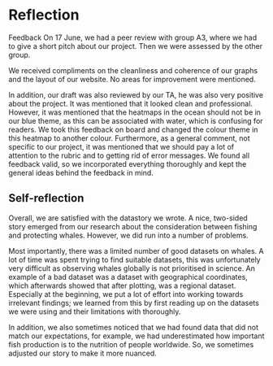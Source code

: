 # Reflection

Feedback
On 17 June, we had a peer review with group A3, where we had to give a short pitch about our project. Then we were assessed by the other group.

We received compliments on the cleanliness and coherence of our graphs and the layout of our website. No areas for improvement were mentioned.

In addition, our draft was also reviewed by our TA, he was also very positive about the project. It was mentioned that it looked clean and professional. However, it was mentioned that the heatmaps in the ocean should not be in our blue theme, as this can be associated with water, which is confusing for readers. We took this feedback on board and changed the colour theme in this heatmap to another colour. Furthermore, as a general comment, not specific to our project, it was mentioned that we should pay a lot of attention to the rubric and to getting rid of error messages. We found all feedback valid, so we incorporated everything thoroughly and kept the general ideas behind the feedback in mind.

## Self-reflection

Overall, we are satisfied with the datastory we wrote. A nice, two-sided story emerged from our research about the consideration between fishing and protecting whales. However, we did run into a number of problems.

Most importantly, there was a limited number of good datasets on whales. A lot of time was spent trying to find suitable datasets, this was unfortunately very difficult as observing whales globally is not prioritised in science. An example of a bad dataset was a dataset with geographical coordinates, which afterwards showed that after plotting, was a regional dataset. Especially at the beginning, we put a lot of effort into working towards irrelevant findings; we learned from this by first reading up on the datasets we were using and their limitations with thoroughly. 

In addition, we also sometimes noticed that we had found data that did not match our expectations, for example, we had underestimated how important fish production is to the nutrition of people worldwide. So, we sometimes adjusted our story to make it more nuanced.





